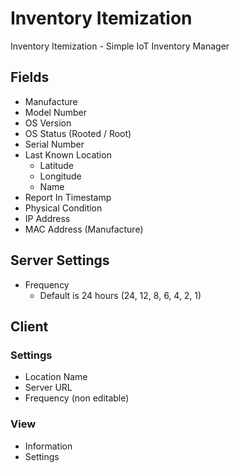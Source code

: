 # Inventory Itemization
Inventory Itemization - Simple IoT Inventory Manager

## Fields
* Manufacture
* Model Number
* OS Version
* OS Status (Rooted / Root)
* Serial Number
* Last Known Location
    * Latitude
    * Longitude
    * Name
* Report In Timestamp
* Physical Condition
* IP Address
* MAC Address (Manufacture)

## Server Settings
* Frequency
    - Default is 24 hours (24, 12, 8, 6, 4, 2, 1)

## Client 

### Settings
* Location Name
* Server URL
* Frequency (non editable)

### View
* Information
* Settings
